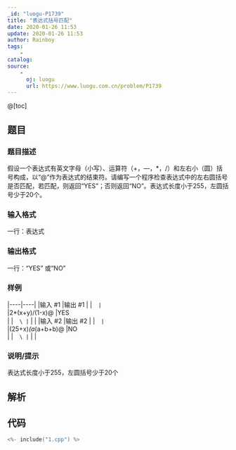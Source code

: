 ```yaml
---
_id: "luogu-P1739"
title: "表达式括号匹配"
date: 2020-01-26 11:53
update: 2020-01-26 11:53
author: Rainboy
tags:
    - 
catalog: 
source: 
    - 
      oj: luogu
      url: https://www.luogu.com.cn/problem/P1739
---
```


@[toc]

## 题目



### 题目描述

假设一个表达式有英文字母（小写）、运算符（+，—，\*，/）和左右小（圆）括号构成，以“@”作为表达式的结束符。请编写一个程序检查表达式中的左右圆括号是否匹配，若匹配，则返回“YES”；否则返回“NO”。表达式长度小于255，左圆括号少于20个。




### 输入格式
一行：表达式




### 输出格式

一行：“YES” 或“NO”




### 样例

|----|----|
|输入 #1  |输出 #1  |
|```  |```  \
|2*(x+y)/(1-x)@  |YES  \
|  |```  \
|```  |   |
|输入 #2  |输出 #2  |
|```  |```  \
|(25+x)*(a*(a+b+b)@  |NO  \
|  |```  \
|```  |   |



### 说明/提示
表达式长度小于255，左圆括号少于20个



## 解析


## 代码

```c
<%- include("1.cpp") %>
```